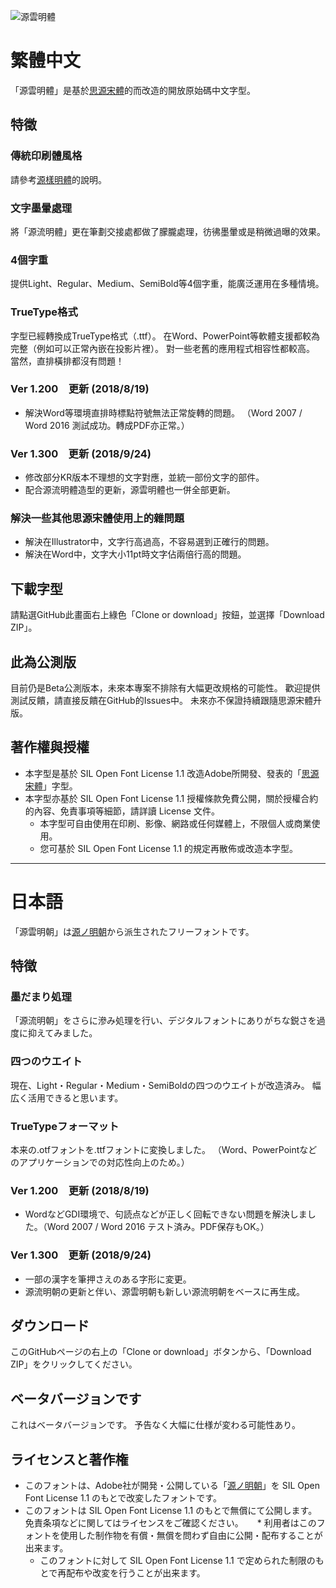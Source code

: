 ![源雲明體](https://buttaiwan.github.io/font/pics/genwan.png)

# 繁體中文

「源雲明體」是基於[思源宋體](https://github.com/adobe-fonts/source-han-serif/)的而改造的開放原始碼中文字型。

## 特徵

### 傳統印刷體風格

請參考[源樣明體](https://github.com/ButTaiwan/genyo-font/tree/master)的說明。

### 文字墨暈處理

將「源流明體」更在筆劃交接處都做了朦朧處理，彷彿墨暈或是稍微過曝的效果。

### 4個字重

提供Light、Regular、Medium、SemiBold等4個字重，能廣泛運用在多種情境。

### TrueType格式

字型已經轉換成TrueType格式（.ttf）。
在Word、PowerPoint等軟體支援都較為完整（例如可以正常內嵌在投影片裡）。
對一些老舊的應用程式相容性都較高。
當然，直排橫排都沒有問題！

### Ver 1.200　更新 (2018/8/19)

* 解決Word等環境直排時標點符號無法正常旋轉的問題。 （Word 2007 / Word 2016 測試成功。轉成PDF亦正常。）

### Ver 1.300　更新 (2018/9/24)

* 修改部分KR版本不理想的文字對應，並統一部份文字的部件。
* 配合源流明體造型的更新，源雲明體也一併全部更新。

### 解決一些其他思源宋體使用上的雜問題

* 解決在Illustrator中，文字行高過高，不容易選到正確行的問題。
* 解決在Word中，文字大小11pt時文字佔兩倍行高的問題。

## 下載字型

請點選GitHub此畫面右上綠色「Clone or download」按鈕，並選擇「Download ZIP」。

## 此為公測版

目前仍是Beta公測版本，未來本專案不排除有大幅更改規格的可能性。
歡迎提供測試反饋，請直接反饋在GitHub的Issues中。
未來亦不保證持續跟隨思源宋體升版。

## 著作權與授權

* 本字型是基於 SIL Open Font License 1.1 改造Adobe所開發、發表的「[思源宋體](https://github.com/adobe-fonts/source-han-serif/)」字型。
* 本字型亦基於 SIL Open Font License 1.1 授權條款免費公開，關於授權合約的內容、免責事項等細節，請詳讀 License 文件。
    * 本字型可自由使用在印刷、影像、網路或任何媒體上，不限個人或商業使用。
    * 您可基於 SIL Open Font License 1.1 的規定再散佈或改造本字型。

---

# 日本語

「源雲明朝」は[源ノ明朝](https://github.com/adobe-fonts/source-han-serif/)から派生されたフリーフォントです。

## 特徴

### 墨だまり処理

「源流明朝」をさらに滲み処理を行い、デジタルフォントにありがちな鋭さを過度に抑えてみました。

### 四つのウエイト

現在、Light・Regular・Medium・SemiBoldの四つのウエイトが改造済み。
幅広く活用できると思います。

### TrueTypeフォーマット

本来の.otfフォントを.ttfフォントに変換しました。
（Word、PowerPointなどのアプリケーションでの対応性向上のため。）

### Ver 1.200　更新 (2018/8/19)

* WordなどGDI環境で、句読点などが正しく回転できない問題を解決しました。（Word 2007 / Word 2016 テスト済み。PDF保存もOK。）

### Ver 1.300　更新 (2018/9/24)

* 一部の漢字を筆押さえのある字形に変更。
* 源流明朝の更新と伴い、源雲明朝も新しい源流明朝をベースに再生成。

## ダウンロード

このGitHubページの右上の「Clone or download」ボタンから、「Download ZIP」をクリックしてください。

## ベータバージョンです

これはベータバージョンです。
予告なく大幅に仕様が変わる可能性あり。

## ライセンスと著作権

* このフォントは、Adobe社が開発・公開している「[源ノ明朝](https://github.com/adobe-fonts/source-han-serif/)」を SIL Open Font License 1.1 のもとで改変したフォントです。
* このフォントは SIL Open Font License 1.1 のもとで無償にて公開します。免責条項などに関してはライセンスをご確認ください。
　  * 利用者はこのフォントを使用した制作物を有償・無償を問わず自由に公開・配布することが出来ます。 　
    * このフォントに対して SIL Open Font License 1.1 で定められた制限のもとで再配布や改変を行うことが出来ます。
